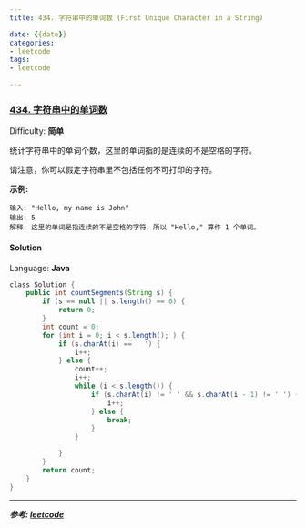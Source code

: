 ```yaml
---
title: 434. 字符串中的单词数 (First Unique Character in a String)

date: {{date}}
categories:
- leetcode
tags:
- leetcode

---
```

### [434\. 字符串中的单词数](https://leetcode-cn.com/problems/number-of-segments-in-a-string/)

Difficulty: **简单**


统计字符串中的单词个数，这里的单词指的是连续的不是空格的字符。

请注意，你可以假定字符串里不包括任何不可打印的字符。

**示例:**

```
输入: "Hello, my name is John"
输出: 5
解释: 这里的单词是指连续的不是空格的字符，所以 "Hello," 算作 1 个单词。
```


#### Solution

Language: **Java**

```java
​class Solution {
    public int countSegments(String s) {
        if (s == null || s.length() == 0) {
            return 0;
        }
        int count = 0;
        for (int i = 0; i < s.length(); ) {
            if (s.charAt(i) == ' ') {
                i++;
            } else {
                count++;
                i++;
                while (i < s.length()) {
                    if (s.charAt(i) != ' ' && s.charAt(i - 1) != ' ') {
                        i++;
                    } else {
                        break;
                    }
                }

            }
        }
        return count;
    }
}
```

---
***参考:
[leetcode](https://leetcode-cn.com/problems/number-of-segments-in-a-string/submissions/)***
